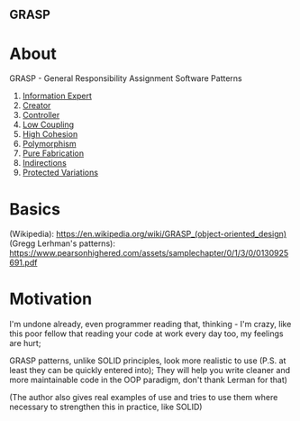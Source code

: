 ## GRASP

# About

GRASP - General Responsibility Assignment Software Patterns

1) [Information Expert](docs/INFORMATION-EXPERT.md)
2) [Creator](docs/CREATOR.md)
3) [Controller](docs/CONTROLLER.md)
4) [Low Coupling](docs/LOW-COUPLING.md)
5) [High Cohesion](docs/HIGH-COHESION.md)
6) [Polymorphism](docs/POLYMORPHISM.md)
7) [Pure Fabrication](docs/PURE-FABRICATION.md)
8) [Indirections](docs/INDIRECTIONS.md)
9) [Protected Variations](docs/PROTECTED-VARIATIONS.md)

# Basics

(Wikipedia): https://en.wikipedia.org/wiki/GRASP_(object-oriented_design)
(Gregg Lerhman's patterns): https://www.pearsonhighered.com/assets/samplechapter/0/1/3/0/0130925691.pdf

# Motivation

I'm undone already, even programmer reading that, thinking - I'm crazy, like this poor fellow that reading your code at work every day too, my feelings are hurt;

GRASP patterns, unlike SOLID principles, look more realistic to use (P.S. at least they can be quickly entered into); They will help you write cleaner and more maintainable code in the OOP paradigm, don't thank Lerman for that)

(The author also gives real examples of use and tries to use them where necessary to strengthen this in practice, like SOLID)